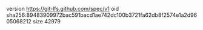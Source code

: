 version https://git-lfs.github.com/spec/v1
oid sha256:89483909972bac591bacd1ae742dc100b3721fa62db8f2574e1a2d9605068212
size 42979
